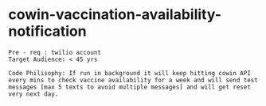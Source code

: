 # cowin-vaccination-availability-notification
```
Pre - req : twilio account
Target Audience: < 45 yrs
```

```
Code Philisophy: If run in background it will keep hitting cowin API every mins to check vaccine availability for a week and will send test messages [max 5 texts to avoid multiple messages] and will get reset very next day.



